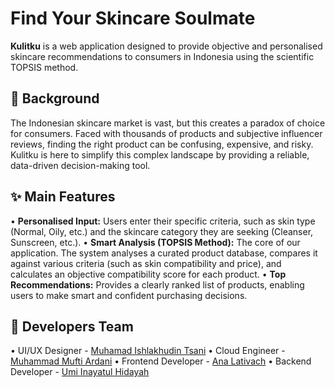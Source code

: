 <h1>Find Your Skincare Soulmate</h1>

**Kulitku** is a web application designed to provide objective and personalised skincare recommendations to consumers in Indonesia using the scientific TOPSIS method.

## 🎯 Background
The Indonesian skincare market is vast, but this creates a paradox of choice for consumers. Faced with thousands of products and subjective influencer reviews, finding the right product can be confusing, expensive, and risky. Kulitku is here to simplify this complex landscape by providing a reliable, data-driven decision-making tool.

## ✨ Main Features
• **Personalised Input:** Users enter their specific criteria, such as skin type (Normal, Oily, etc.) and the skincare category they are seeking (Cleanser, Sunscreen, etc.).
• **Smart Analysis (TOPSIS Method):** The core of our application. The system analyses a curated product database, compares it against various criteria (such as skin compatibility and price), and calculates an objective compatibility score for each product.
• **Top Recommendations:** Provides a clearly ranked list of products, enabling users to make smart and confident purchasing decisions.

## 👥 Developers Team
• UI/UX Designer - <a href="https://github.com/iamTsani" title="Github Muhamad Ishlakhudin Tsani" target="_blank">Muhamad Ishlakhudin Tsani</a>
• Cloud Engineer - <a href="https://github.com/muftiardani" title="Github Muhammad Mufti Ardani" target="_blank">Muhammad Mufti Ardani</a>
• Frontend Developer - <a href="https://github.com/analativach" title="Github Ana Lativach" target="_blank">Ana Lativach</a>
• Backend Developer - <a href="https://github.com/UmiHidayah12" title="GitHub Umi Inayatul Hidayah" target="_blank">Umi Inayatul Hidayah</a>
